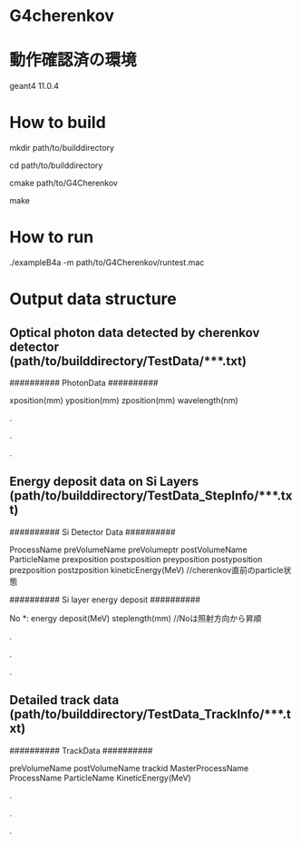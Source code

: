# G4cherenkov

# 動作確認済の環境
geant4 11.0.4

# How to build
mkdir path/to/builddirectory 

cd path/to/builddirectory 

cmake path/to/G4Cherenkov 

make

# How to run
./exampleB4a -m path/to/G4Cherenkov/runtest.mac

# Output data structure
## Optical photon data detected by cherenkov detector (path/to/builddirectory/TestData/***.txt)


\#\#\#\#\#\#\#\#\#\# PhotonData \#\#\#\#\#\#\#\#\#\#

xposition(mm) yposition(mm) zposition(mm) wavelength(nm) 

. 

. 

. 

## Energy deposit data on Si Layers (path/to/builddirectory/TestData_StepInfo/***.txt)



\#\#\#\#\#\#\#\#\#\# Si Detector Data \#\#\#\#\#\#\#\#\#\#

ProcessName preVolumeName preVolumeptr postVolumeName ParticleName prexposition postxposition preyposition postyposition prezposition postzposition kineticEnergy(MeV) //cherenkov直前のparticle状態

\#\#\#\#\#\#\#\#\#\# Si layer energy deposit \#\#\#\#\#\#\#\#\#\#

No *: energy deposit(MeV) steplength(mm) //Noは照射方向から昇順

.

.

.


## Detailed track data (path/to/builddirectory/TestData_TrackInfo/***.txt)

\#\#\#\#\#\#\#\#\#\# TrackData \#\#\#\#\#\#\#\#\#\#

preVolumeName postVolumeName trackid MasterProcessName ProcessName ParticleName KineticEnergy(MeV)

.

.

.



